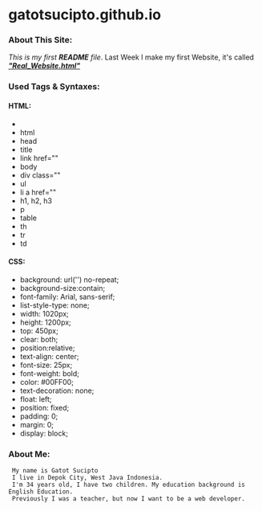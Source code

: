 # gatotsucipto.github.io
### About This Site:
_This is my first **README** file_. 
Last Week I make my first Website,
it's called [**_"Real_Website.html"_**](https//gatotsucipto.github.io/Real_Website.html)

### Used Tags & Syntaxes:
#### HTML:
   * <!doctype html>
   * html
   * head
   * title
   * link href=""
   * body
   * div class=""
   * ul
   * li a href=""
   * h1, h2, h3
   * p
   * table
   * th
   * tr
   * td
   
#### CSS:
   * background: url('') no-repeat;
   * background-size:contain;
   * font-family: Arial, sans-serif;
   * list-style-type: none;
   * width: 1020px;
   * height: 1200px;
   * top: 450px;
   * clear: both;
   * position:relative;
   * text-align: center;
   * font-size: 25px;
   * font-weight: bold;
   * color: #00FF00;
   * text-decoration: none;
   * float: left;
   * position: fixed;
   * padding: 0;
   * margin: 0;
   * display: block;
 
### About Me:

     My name is Gatot Sucipto 
     I live in Depok City, West Java Indonesia.
     I'm 34 years old, I have two children. My education background is English Education.
     Previously I was a teacher, but now I want to be a web developer.
